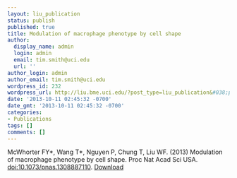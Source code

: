 ```yaml
---
layout: liu_publication
status: publish
published: true
title: Modulation of macrophage phenotype by cell shape
author:
  display_name: admin
  login: admin
  email: tim.smith@uci.edu
  url: ''
author_login: admin
author_email: tim.smith@uci.edu
wordpress_id: 232
wordpress_url: http://liu.bme.uci.edu/?post_type=liu_publication&#038;p=232
date: '2013-10-11 02:45:32 -0700'
date_gmt: '2013-10-11 02:45:32 -0700'
categories:
- Publications
tags: []
comments: []
---
```

<p>McWhorter FY*, Wang T*, Nguyen P, Chung T, Liu WF. (2013) Modulation of macrophage phenotype by cell shape. Proc Nat Acad Sci USA. <a href="http://dx.doi.org/10.1073/pnas.1308887110">doi:10.1073/pnas.1308887110</a>. <a href="http://liu.bme.uci.edu/assets/PNAS-2013-McWhorter-17253-8.pdf">Download</a></p>
